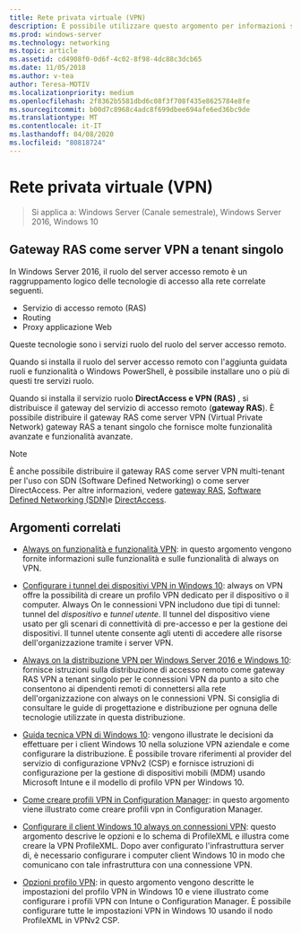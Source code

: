 ```yaml
---
title: Rete privata virtuale (VPN)
description: È possibile utilizzare questo argomento per informazioni sulle funzionalità e le funzionalità VPN di Windows Server 2016 e Windows 10.
ms.prod: windows-server
ms.technology: networking
ms.topic: article
ms.assetid: cd4908f0-0d6f-4c02-8f98-4dc88c3dcb65
ms.date: 11/05/2018
ms.author: v-tea
author: Teresa-MOTIV
ms.localizationpriority: medium
ms.openlocfilehash: 2f8362b5581dbd6c08f3f708f435e8625784e8fe
ms.sourcegitcommit: b00d7c8968c4adc8f699dbee694afe6ed36bc9de
ms.translationtype: MT
ms.contentlocale: it-IT
ms.lasthandoff: 04/08/2020
ms.locfileid: "80818724"
---
```

# <a name="virtual-private-networking-vpn"></a>Rete privata virtuale (VPN)

>Si applica a: Windows Server (Canale semestrale), Windows Server 2016, Windows 10

## <a name="ras-gateway-as-a-single-tenant-vpn-server"></a>Gateway RAS come server VPN a tenant singolo

In Windows Server 2016, il ruolo del server accesso remoto è un raggruppamento logico delle tecnologie di accesso alla rete correlate seguenti.

- Servizio di accesso remoto (RAS)
- Routing
- Proxy applicazione Web

Queste tecnologie sono i servizi ruolo del ruolo del server accesso remoto.

Quando si installa il ruolo del server accesso remoto con l'aggiunta guidata ruoli e funzionalità o Windows PowerShell, è possibile installare uno o più di questi tre servizi ruolo.

Quando si installa il servizio ruolo **DirectAccess e VPN (RAS)** , si distribuisce il gateway del servizio di accesso remoto (**gateway RAS**). È possibile distribuire il gateway RAS come server VPN (Virtual Private Network) gateway RAS a tenant singolo che fornisce molte funzionalità avanzate e funzionalità avanzate.

>[!NOTE]
>È anche possibile distribuire il gateway RAS come server VPN multi-tenant per l'uso con SDN (Software Defined Networking) o come server DirectAccess. Per altre informazioni, vedere [gateway RAS](https://docs.microsoft.com/windows-server/remote/remote-access/ras-gateway/ras-gateway), [Software Defined Networking (SDN)](https://docs.microsoft.com/windows-server/networking/sdn/software-defined-networking)e [DirectAccess](https://docs.microsoft.com/windows-server/remote/remote-access/directaccess/directaccess).

## <a name="related-topics"></a>Argomenti correlati
- [Always on funzionalità e funzionalità VPN](vpn-map-da.md): in questo argomento vengono fornite informazioni sulle funzionalità e sulle funzionalità di always on VPN. 

- [Configurare i tunnel dei dispositivi VPN in Windows 10](vpn-device-tunnel-config.md): always on VPN offre la possibilità di creare un profilo VPN dedicato per il dispositivo o il computer. Always On le connessioni VPN includono due tipi di tunnel: tunnel del _dispositivo_ e _tunnel utente_. Il tunnel del dispositivo viene usato per gli scenari di connettività di pre-accesso e per la gestione dei dispositivi. Il tunnel utente consente agli utenti di accedere alle risorse dell'organizzazione tramite i server VPN.

- [Always on la distribuzione VPN per Windows Server 2016 e Windows 10](always-on-vpn/deploy/always-on-vpn-deploy.md): fornisce istruzioni sulla distribuzione di accesso remoto come gateway RAS VPN a tenant singolo per le connessioni VPN da punto a sito che consentono ai dipendenti remoti di connettersi alla rete dell'organizzazione con always on le connessioni VPN. Si consiglia di consultare le guide di progettazione e distribuzione per ognuna delle tecnologie utilizzate in questa distribuzione.

- [Guida tecnica VPN di Windows 10](https://docs.microsoft.com/windows/access-protection/vpn/vpn-guide): vengono illustrate le decisioni da effettuare per i client Windows 10 nella soluzione VPN aziendale e come configurare la distribuzione. È possibile trovare riferimenti al provider del servizio di configurazione VPNv2 (CSP) e fornisce istruzioni di configurazione per la gestione di dispositivi mobili (MDM) usando Microsoft Intune e il modello di profilo VPN per Windows 10.

- [Come creare profili VPN in Configuration Manager](https://docs.microsoft.com/configmgr/protect/deploy-use/create-vpn-profiles): in questo argomento viene illustrato come creare profili vpn in Configuration Manager.

- [Configurare il client Windows 10 always on connessioni VPN](https://docs.microsoft.com/windows-server/remote/remote-access/vpn/always-on-vpn/deploy/vpn-deploy-client-vpn-connections): questo argomento descrive le opzioni e lo schema di ProfileXML e illustra come creare la VPN ProfileXML. Dopo aver configurato l'infrastruttura server di, è necessario configurare i computer client Windows 10 in modo che comunicano con tale infrastruttura con una connessione VPN.

- [Opzioni profilo VPN](https://docs.microsoft.com/windows/access-protection/vpn/vpn-profile-options): in questo argomento vengono descritte le impostazioni del profilo VPN in Windows 10 e viene illustrato come configurare i profili VPN con Intune o Configuration Manager. È possibile configurare tutte le impostazioni VPN in Windows 10 usando il nodo ProfileXML in VPNv2 CSP.

